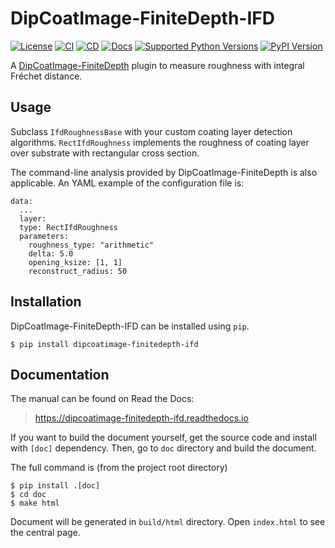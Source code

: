 # DipCoatImage-FiniteDepth-IFD

[![License](https://img.shields.io/github/license/dipcoat-image/finitedepth-ifd)](https://github.com/dipcoat-image/finitedepth-ifd/blob/master/LICENSE)
[![CI](https://github.com/dipcoat-image/finitedepth-ifd/actions/workflows/ci.yml/badge.svg)](https://github.com/dipcoat-image/finitedepth-ifd/actions/workflows/ci.yml)
[![CD](https://github.com/dipcoat-image/finitedepth-ifd/actions/workflows/cd.yml/badge.svg)](https://github.com/dipcoat-image/finitedepth-ifd/actions/workflows/cd.yml)
[![Docs](https://readthedocs.org/projects/dipcoatimage-finitedepth-ifd/badge/?version=latest)](https://dipcoatimage-finitedepth-ifd.readthedocs.io/en/latest/?badge=latest)
[![Supported Python Versions](https://img.shields.io/pypi/pyversions/dipcoatimage-finitedepth-ifd.svg)](https://pypi.python.org/pypi/dipcoatimage-finitedepth-ifd/)
[![PyPI Version](https://img.shields.io/pypi/v/dipcoatimage-finitedepth-ifd.svg)](https://pypi.python.org/pypi/dipcoatimage-finitedepth-ifd/)

A [DipCoatImage-FiniteDepth](https://pypi.org/project/dipcoatimage-finitedepth/) plugin to measure roughness with integral Fréchet distance.

## Usage

Subclass `IfdRoughnessBase` with your custom coating layer detection algorithms.
`RectIfdRoughness` implements the roughness of coating layer over substrate with rectangular cross section.

The command-line analysis provided by DipCoatImage-FiniteDepth is also applicable. An YAML example of the configuration file is:

```
data:
  ...
  layer:
  type: RectIfdRoughness
  parameters:
    roughness_type: "arithmetic"
    delta: 5.0
    opening_ksize: [1, 1]
    reconstruct_radius: 50
```

## Installation

DipCoatImage-FiniteDepth-IFD can be installed using `pip`.

```
$ pip install dipcoatimage-finitedepth-ifd
```

## Documentation

The manual can be found on Read the Docs:

> https://dipcoatimage-finitedepth-ifd.readthedocs.io

If you want to build the document yourself, get the source code and install with `[doc]` dependency. Then, go to `doc` directory and build the document.

The full command is (from the project root directory)

```
$ pip install .[doc]
$ cd doc
$ make html
```

Document will be generated in `build/html` directory. Open `index.html` to see the central page.
